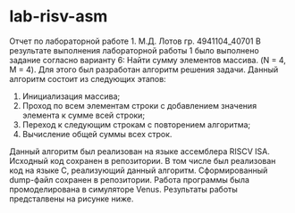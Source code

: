# lab-risv-asm
Отчет по лабораторной работе 1. М.Д. Лотов гр. 4941104_40701
В результате выполнения лабораторной работы 1 было выполнено задание согласно варианту 6: Найти сумму элементов массива. (N = 4, M = 4).
Для этого был разработан алгоритм решения задачи. 
Данный алгоритм состоит из следующих этапов:
1. Инициализация массива;
2. Проход по всем элементам строки с добавлением значения элемента к сумме всей строки;
3. Переход к следующим строкам с повторением алгоритма;
4. Вычисление общей суммы всех строк.

Данный алгоритм был реализован на языке ассемблера RISCV ISA. Исходный код сохранен в репозитории.
В том числе был реализован код на языке С, реализующий данный алгоритм. Сформированный dump-файл сохранен в репозитории.
Работа программы была промоделирована в симуляторе Venus. Результаты работы предсталвены на рисунке ниже.
